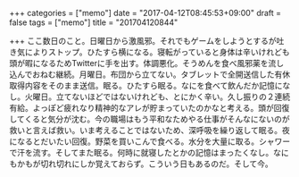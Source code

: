 +++
categories = ["memo"]
date = "2017-04-12T08:45:53+09:00"
draft = false
tags = ["memo"]
title = "201704120844"

+++
ここ数日のこと。日曜日から激風邪。それでもゲームをしようとするが吐き気によりストップ。ひたすら横になる。寝転がっていると身体は辛いけれども頭が暇になるためTwitterに手を出す。体調悪化。そうめんを食べ風邪薬を流し込んでおねむ継続。月曜日。布団から立てない。タブレットで全開送信した有休取得内容をそのまま送信。眠る。ひたすら眠る。なにを食べて飲んだか記憶になし。火曜日。立てないほどではないけれども、とにかく辛い。久し振りの２連続有給。よっぽど疲れなり精神的なアレが貯まっていたのかなと考える。頭が回復してくると気分が沈む。今の職場はもう平和なためやる仕事がそんなにないのが救いと言えば救い。いま考えることではないため、深呼吸を繰り返して眠る。夜になるとだいたい回復。野菜を買いこんで食べる。水分を大量に取る。シャワーで汗を流す。そしてまた眠る。何時に就寝したとかの記憶はまったくなし。なにもかもが切れ切れにしか覚えておらず。こういう日もあるのだ。そして今。
